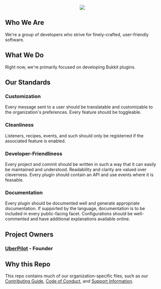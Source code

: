 <p align="center"><img src="https://raw.githubusercontent.com/ShatteredSuite/ShatteredSuite/master/header.png" /></p>

## Who We Are

We're a group of developers who strive for finely-crafted, user-friendly software. 

## What We Do

Right now, we're primarily focused on developing Bukkit plugins.

## Our Standards

### Customization

Every message sent to a user should be translatable and customizable to the organization's preferences. Every feature should be toggleable.

### Cleanliness

Listeners, recipes, events, and such should only be registerred if the associated feature is enabled.

### Developer-Friendliness

Every project and commit should be written in such a way that it can easily be maintained and understood. Readability and clarity are valued over cleverness.
Every plugin should contain an API and use events where it is feasable.

### Documentation

Every plugin should be documented well and generate appropriate documentation. If supported by the language, documentation is to be included in every public-facing facet. Configurations should be well-commented and have additional explanations available online.

## Project Owners

### [UberPilot](https://github.com/UberPilot) - Founder

## Why this Repo
This repo contains much of our organization-specific files, such as our [Contributing Guide](./.github/CONTRIBUTING.md), [Code of Conduct](./.github/CODE_OF_CONDUCT.md), and [Support Information](./.github/SUPPORT.md).